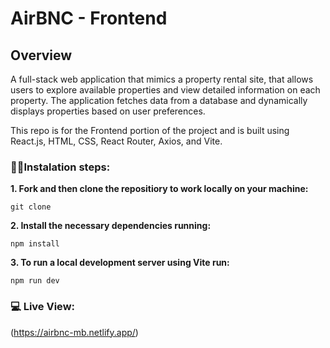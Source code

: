 # AirBNC - Frontend

## Overview

A full-stack web application that mimics a property rental site, that allows users to explore available properties and view detailed information on each property. The application fetches data from a database and dynamically displays properties based on user preferences.

This repo is for the Frontend portion of the project and is built using React.js, HTML, CSS, React Router, Axios, and Vite.

### 👩‍💻Instalation steps:

**1. Fork and then clone the repositiory to work locally on your machine:**

```
git clone
```

**2. Install the necessary dependencies running:**

```
npm install
```

**3. To run a local development server using Vite run:**

```
npm run dev
```

### 💻 Live View:

(https://airbnc-mb.netlify.app/)
